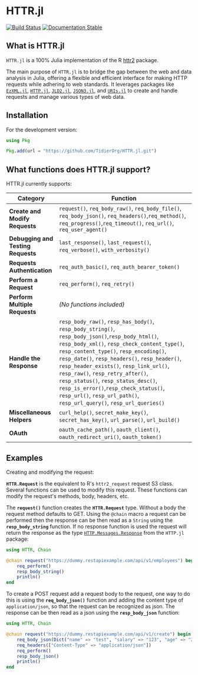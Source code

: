 # HTTR.jl

<a href="https://github.com/TidierOrg/HTTR.jl/actions/workflows/CI.yml?query=branch%3Amain"><img alt="Build Status" src="https://github.com/TidierOrg/HTTR.jl/actions/workflows/CI.yml/badge.svg?branch=main"></a> <a href="https://tidierorg.github.io/HTTR.jl/dev"><img src="https://img.shields.io/badge/Docs-Latest-blue.svg" alt="Documentation Stable" /></a>

## What is HTTR.jl

`HTTR.jl` is a 100% Julia implementation of the R [httr2](https://github.com/r-lib/httr2) package.

The main purpose of `HTTR.jl` is to bridge the gap between the web and data analysis in Julia, offering a flexible and efficient interface for making HTTP requests while adhering to web standards. It leverages packages like [`EzXML.jl`](https://github.com/JuliaIO/EzXML.jl), [`HTTP.jl`](https://github.com/JuliaWeb/HTTP.jl), [`JLD2.jl`](https://github.com/JuliaIO/JLD2.jl), [`JSON3.jl`](https://github.com/quinnj/JSON3.jl), and [`URIs.jl`](https://github.com/JuliaWeb/URIs.jl) to create and handle requests and manage various types of web data.

## Installation

For the development version:

```julia
using Pkg

Pkg.add(url = "https://github.com/TidierOrg/HTTR.jl.git")
```

## What functions does HTTR.jl support?

HTTR.jl currently supports:

| **Category**                       | **Function**                                                                                                                                                                                                                                                                                                                                                                                                                                                                            |
| ---------------------------------- | --------------------------------------------------------------------------------------------------------------------------------------------------------------------------------------------------------------------------------------------------------------------------------------------------------------------------------------------------------------------------------------------------------------------------------------------------------------------------------------- |
| **Create and Modify Requests**     | `request()`, `req_body_raw()`, `req_body_file()`, `req_body_json()`, `req_headers()`,`req_method()`, `req_progress()`,`req_timeout()`, `req_url()`, `req_user_agent()`                                                                                                                                                                                                                                                                                                                  |
| **Debugging and Testing Requests** | `last_response()`, `last_request()`, `req_verbose()`, `with_verbosity()`                                                                                                                                                                                                                                                                                                                                                                                                                |
| **Requests Authentication**        | `req_auth_basic()`, `req_auth_bearer_token()`                                                                                                                                                                                                                                                                                                                                                                                                                                           |
| **Perform a Request**              | `req_perform()`, `req_retry()`                                                                                                                                                                                                                                                                                                                                                                                                                                                          |
| **Perform Multiple Requests**      | _(No functions included)_                                                                                                                                                                                                                                                                                                                                                                                                                                                               |
| **Handle the Response**            | `resp_body_raw()`, `resp_has_body()`, `resp_body_string()`, `resp_body_json()`,`resp_body_html()`, `resp_body_xml()`, `resp_check_content_type()`, `resp_content_type()`, `resp_encoding()`, `resp_date()`, `resp_headers()`, `resp_header()`, `resp_header_exists()`, `resp_link_url()`, `resp_raw()`, `resp_retry_after()`, `resp_status()`, `resp_status_desc()`, `resp_is_error()`,`resp_check_status()`, `resp_url()`, `resp_url_path()`, `resp_url_query()`, `resp_url_queries()` |
| **Miscellaneous Helpers**          | `curl_help()`, `secret_make_key()`, `secret_has_key()`, `url_parse()`, `url_build()`                                                                                                                                                                                                                                                                                                                                                                                                    |
| **OAuth**                          | `oauth_cache_path()`, `oauth_client()`, `oauth_redirect_uri()`, `oauth_token()`                                                                                                                                                                                                                                                                                                                                                                                                         |

## Examples

Creating and modifying the request:

**`HTTR.Request`** is the equivalent to R's `httr2_request` request S3 class. Several functions can be used to modify this request. These functions can modify the request's methods, body, headers, etc.

The **`request()`** function creates the **`HTTR.Request`** type. Without a body the request method defaults to GET. Using the `@chain` macro a request can be performed then the response can be then read as a `String` using the **`resp_body_string`** function. If no response function is used the request will return the response as the type [`HTTP.Messages.Response`](https://juliaweb.github.io/HTTP.jl/stable/reference/#HTTP.Messages.Response) from the `HTTP.jl` package:

```julia
using HTTR, Chain

@chain request("https://dummy.restapiexample.com/api/v1/employees") begin
    req_perform()
    resp_body_string()
    println()
end
```

To create a POST request add a request body to the request, one way to do this is using the **`req_body_json()`** function and adding the content type of `application/json`, so that the request can be recognized as json. The response can be then read as a json using the **`resp_body_json`** function:

```julia
using HTTR, Chain

@chain request("https://dummy.restapiexample.com/api/v1/create") begin
    req_body_json(Dict("name" => "test", "salary" => "123", "age" => "23"))
    req_headers(["Content-Type" => "application/json"])
    req_perform()
    resp_body_json()
    println()
end
```
